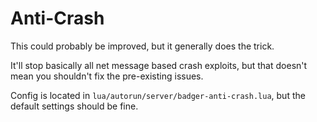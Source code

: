 # Anti-Crash
This could probably be improved, but it generally does the trick.

It'll stop basically all net message based crash exploits, but that doesn't mean you shouldn't fix the pre-existing issues.

Config is located in `lua/autorun/server/badger-anti-crash.lua`, but the default settings should be fine.
